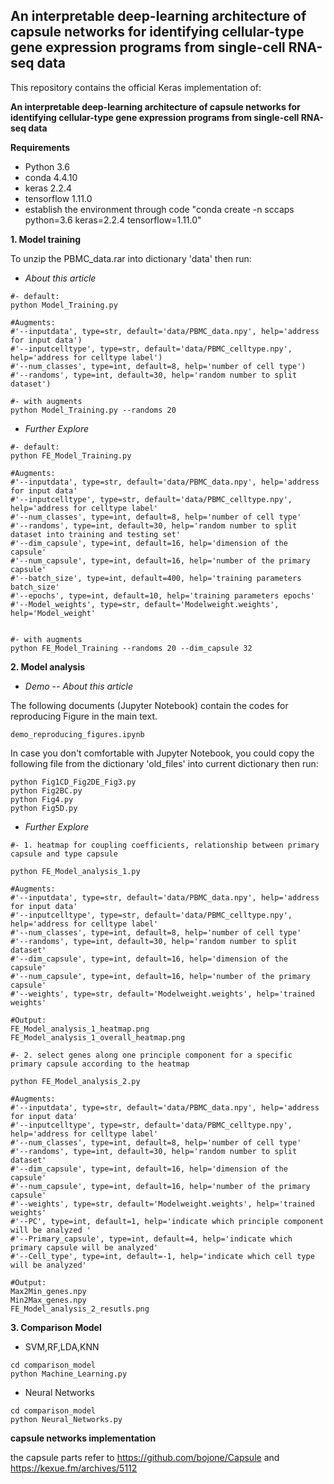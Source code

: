 ## An interpretable deep-learning architecture of capsule networks for identifying cellular-type gene expression programs from single-cell RNA-seq data

This repository contains the official Keras implementation of:

**An interpretable deep-learning architecture of capsule networks for identifying cellular-type gene expression programs from single-cell RNA-seq data**



**Requirements**
- Python 3.6
- conda 4.4.10
- keras 2.2.4
- tensorflow 1.11.0
- establish the environment through code "conda create -n sccaps python=3.6 keras=2.2.4 tensorflow=1.11.0"


**1. Model training**

To unzip the PBMC_data.rar into dictionary 'data' then run:

- *About this article*
```
#- default:
python Model_Training.py

#Augments:
#'--inputdata', type=str, default='data/PBMC_data.npy', help='address for input data')
#'--inputcelltype', type=str, default='data/PBMC_celltype.npy', help='address for celltype label')
#'--num_classes', type=int, default=8, help='number of cell type')
#'--randoms', type=int, default=30, help='random number to split dataset')

#- with augments
python Model_Training.py --randoms 20

```

- *Further Explore*
```
#- default:
python FE_Model_Training.py

#Augments:
#'--inputdata', type=str, default='data/PBMC_data.npy', help='address for input data'
#'--inputcelltype', type=str, default='data/PBMC_celltype.npy', help='address for celltype label'
#'--num_classes', type=int, default=8, help='number of cell type'
#'--randoms', type=int, default=30, help='random number to split dataset into training and testing set'
#'--dim_capsule', type=int, default=16, help='dimension of the capsule'
#'--num_capsule', type=int, default=16, help='number of the primary capsule'
#'--batch_size', type=int, default=400, help='training parameters batch_size'
#'--epochs', type=int, default=10, help='training parameters epochs'
#'--Model_weights', type=str, default='Modelweight.weights', help='Model_weight'


#- with augments
python FE_Model_Training --randoms 20 --dim_capsule 32
```

**2. Model analysis**

- *Demo -- About this article*

The following documents (Jupyter Notebook) contain the codes for reproducing Figure in the main text.
```
demo_reproducing_figures.ipynb
```
In case you don't comfortable with Jupyter Notebook, you could copy the following file from the dictionary 'old_files' into current dictionary then run:
```
python Fig1CD_Fig2DE_Fig3.py
python Fig2BC.py
python Fig4.py
python Fig5D.py
```

- *Further Explore*
```
#- 1. heatmap for coupling coefficients, relationship between primary capsule and type capsule

python FE_Model_analysis_1.py

#Augments:
#'--inputdata', type=str, default='data/PBMC_data.npy', help='address for input data'
#'--inputcelltype', type=str, default='data/PBMC_celltype.npy', help='address for celltype label'
#'--num_classes', type=int, default=8, help='number of cell type'
#'--randoms', type=int, default=30, help='random number to split dataset'
#'--dim_capsule', type=int, default=16, help='dimension of the capsule'
#'--num_capsule', type=int, default=16, help='number of the primary capsule'
#'--weights', type=str, default='Modelweight.weights', help='trained weights'

#Output:
FE_Model_analysis_1_heatmap.png
FE_Model_analysis_1_overall_heatmap.png

#- 2. select genes along one principle component for a specific primary capsule according to the heatmap

python FE_Model_analysis_2.py

#Augments:
#'--inputdata', type=str, default='data/PBMC_data.npy', help='address for input data'
#'--inputcelltype', type=str, default='data/PBMC_celltype.npy', help='address for celltype label'
#'--num_classes', type=int, default=8, help='number of cell type'
#'--randoms', type=int, default=30, help='random number to split dataset'
#'--dim_capsule', type=int, default=16, help='dimension of the capsule'
#'--num_capsule', type=int, default=16, help='number of the primary capsule'
#'--weights', type=str, default='Modelweight.weights', help='trained weights'
#'--PC', type=int, default=1, help='indicate which principle component will be analyzed '
#'--Primary_capsule', type=int, default=4, help='indicate which primary capsule will be analyzed'
#'--Cell_type', type=int, default=-1, help='indicate which cell type will be analyzed'

#Output:
Max2Min_genes.npy
Min2Max_genes.npy
FE_Model_analysis_2_resutls.png
```

**3. Comparison Model**

- SVM,RF,LDA,KNN
```
cd comparison_model
python Machine_Learning.py
```

- Neural Networks
```
cd comparison_model
python Neural_Networks.py
```

**capsule networks implementation**

the capsule parts refer to https://github.com/bojone/Capsule and https://kexue.fm/archives/5112